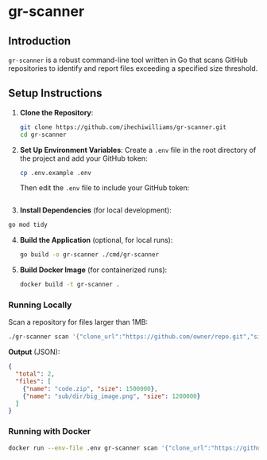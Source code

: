 # gr-scanner

## Introduction
`gr-scanner` is a robust command-line tool written in Go that scans GitHub repositories to identify and report files exceeding a specified size threshold.

## Setup Instructions
1. **Clone the Repository**:
   ```bash
   git clone https://github.com/ihechiwilliams/gr-scanner.git
   cd gr-scanner
   ```
2. **Set Up Environment Variables**:
   Create a `.env` file in the root directory of the project and add your GitHub token:
   ```bash
   cp .env.example .env
   ```
   Then edit the `.env` file to include your GitHub token:
   ```
3.  **Install Dependencies** (for local development):
   ```bash
   go mod tidy
   ```
4. **Build the Application** (optional, for local runs):
   ```bash
   go build -o gr-scanner ./cmd/gr-scanner
   ```
5. **Build Docker Image** (for containerized runs):
   ```bash
   docker build -t gr-scanner .
   ```

### Running Locally
Scan a repository for files larger than 1MB:
```bash
./gr-scanner scan '{"clone_url":"https://github.com/owner/repo.git","size":1.0}'
```
**Output** (JSON):
```json
{
  "total": 2,
  "files": [
    {"name": "code.zip", "size": 1500000},
    {"name": "sub/dir/big_image.png", "size": 1200000}
  ]
}
```

### Running with Docker
```bash
docker run --env-file .env gr-scanner scan '{"clone_url":"https://github.com/owner/repo.git","size":1.0}'
```